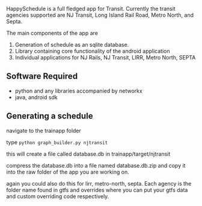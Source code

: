HappySchedule is a full fledged app for Transit.  Currently the transit agencies supported are NJ Transit, Long Island Rail Road, Metro North, and Septa.

The main components of the app are

1.  Generation of schedule as an sqlite database.
2.  Library containing core functionality of the android application
3.  Individual applications for NJ Rails, NJ Transit, LIRR, Metro North, SEPTA

Software Required
-----------------

-  python and any libraries accompanied by networkx
-  java, android sdk


Generating a schedule
---------------------

navigate to the trainapp folder

type <code>python graph_builder.py njtransit</code>  

this will create a file called database.db in trainapp/target/njtransit

compress the database.db into a file named database.db.zip and copy it into the raw folder of the app you are working on.

again you could also do this for lirr, metro-north, septa.  Each agency is the folder name found in gtfs and overrides where you can put your gtfs data and custom overriding code respectively.
